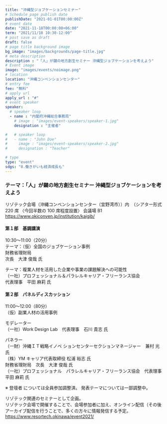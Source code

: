 ```yaml
---
title: "沖縄型ジョブケーションセミナー"
# Schedule page publish date
publishDate: "2021-01-01T00:00:00Z"
# event date
date: "2021-11-18T00:00:00+06:00"
term: "2021/11/18 10:30-12:00"
# post save as draft
draft: false
# page title background image
bg_image: "images/backgrounds/page-title.jpg"
# meta description
description : "「人」が鍵の地方創生セミナー 沖縄型ジョブケーションを考えよう"
# Event image
image: "images/events/noimage.png"
# location
location: "沖縄コンベンションセンター"
# entry fee
fee: "無料"
# apply url
apply_url : "#"
# event speaker
speaker:
  # speaker loop
  - name : "内閣府沖縄総合事務局"
    # image : "images/event-speakers/speaker-1.jpg"
    designation : "主催者"

#   # speaker loop
#   - name : "John Doe"
#     image : "images/event-speakers/speaker-2.jpg"
#     designation : "Teacher"

# type
type: "event"
sdgs: "8.働きがいも経済成長も"
---
```


### テーマ：「人」が鍵の地方創生セミナー 沖縄型ジョブケーションを考えよう  
リゾテック会場（沖縄コンベンションセンター（宜野湾市））内　（シアター形式 220 席 〈今回半数の 100 席程度設置〉 会議場 B1  
https://www.okiconven.jp/institution/kaigib/  
  
#### 第１部　基調講演  
10:30～11:00（20分）  
テーマ：（仮）全国のジョブケーション事例  
財務省理財局  
次長　大津 俊哉 氏
  
テーマ：複業人材を活用した企業や事業の課題解決への可能性  
（一社）プロフェッショナル＆パラレルキャリア・フリーランス協会  
代表理事　平田 麻莉 氏  
  
#### 第２部　パネルディスカッション  
11:00～12:00（80分）  
（仮）副業人材の活用事例  
  
モデレーター  
（一社）Work Design Lab　代表理事　石川 貴志 氏  
  
パネラー  
（一財）沖縄ＩＴ戦略イノベ ションセンターセクションマネージャー　兼村 光 氏  
（株）YM キャリア代表取締役 松浦 裕志 氏  
財務省理財局　次長　大津 俊哉 氏  
（一社）プロフェッショナル　パラレルキャリア・フリーランス協会　代表理事　平田 麻莉 氏  
  
※ 登壇者 については全員参加調整済。 発表テーマについては一部調整中。  
  
リゾテック関連のセミナーとして企画。  
リゾテック会場で開催することで、会場参加者に加え、オンライン配信（その後アーカイブ配信を行うことで、多くの方々に情報発信する予定。  
https://www.resortech.okinawa/event2021/

